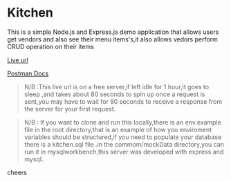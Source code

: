 # Kitchen

This is a simple Node.js and Express.js demo application that allows users get vendors and also see their menu items's,it also allows vedors perform CRUD operation on their items

[Live url](https://kitchen-izc9.onrender.com/ "live url")

[Postman Docs](https://documenter.getpostman.com/view/20589483/2sA3drJEve "post man")

> N/B :This live url is on a free server,if left idle for 1 hour,it goes to sleep ,and takes about 80 seconds to spin up once a request is sent,you may have to wait for 80 seconds to receive a response from the server for your first request.

> N/B : If you want to clone and run this locally,there is an env.example file in the root directory,that is an example of how you enviroment variables should be structured,if you need to populate your database there is a kitchen.sql file .in the commom/mockData directory,you can run it in mysqlworkbench,this server was developed with express and mysql..

cheers
